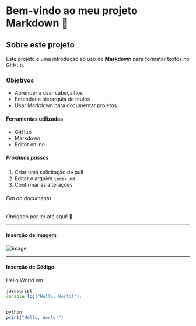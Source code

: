 # Bem-vindo ao meu projeto Markdown 👋

## Sobre este projeto

Este projeto é uma introdução ao uso de **Markdown** para formatar textos no GitHub.

### Objetivos

- Aprender a usar cabeçalhos
- Entender a hierarquia de títulos
- Usar Markdown para documentar projetos

#### Ferramentas utilizadas

- GitHub
- Markdown
- Editor online

##### Próximos passos

1. Criar uma solicitação de pull
2. Editar o arquivo `index.md`
3. Confirmar as alterações

###### Fim do documento

Obrigado por ler até aqui! 🙌

----

#### Inserção de Imagem

![image](https://github.com/user-attachments/assets/b9589b46-cf9a-4256-8166-4ee8daa36b33)

-----

#### Inserção de Código:

Hello World em :
```javascript
javascript
console.log("Hello, World!");


python
print("Hello, World!")



